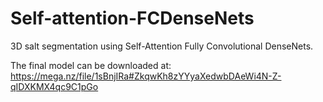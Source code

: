 # Self-attention-FCDenseNets

3D salt segmentation using Self-Attention Fully Convolutional DenseNets.

The final model can be downloaded at:
https://mega.nz/file/1sBnjIRa#ZkqwKh8zYYyaXedwbDAeWi4N-Z-qIDXKMX4qc9C1pGo
